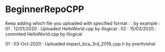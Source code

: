 # BeginnerRepoCPP

Keep adding which file you uploaded with specified format
<serial no> : <date> : <work> <Filename> by <username>
example : 01 : 12/01/2020 : Uploaded HelloWorld.cpp by illogical
        : 02  : 15/03/2020 : commited HelloWorld.cpp by illogical

01 : 03-Oct-2020 : Uploaded impact_bca_3rd_2019_cpp.h by preritvishal
